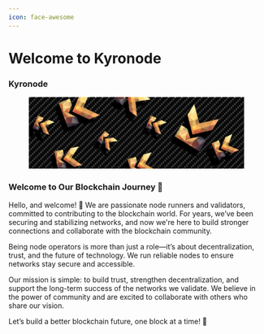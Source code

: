 ```yaml
---
icon: face-awesome
---
```


# Welcome to Kyronode

### Kyronode

<figure><img src=".gitbook/assets/20241205_230610.png" alt=""><figcaption></figcaption></figure>

### **Welcome to Our Blockchain Journey 🚀**

Hello, and welcome! 👋 We are passionate node runners and validators, committed to contributing to the blockchain world. For years, we’ve been securing and stabilizing networks, and now we're here to build stronger connections and collaborate with the blockchain community.

Being node operators is more than just a role—it’s about decentralization, trust, and the future of technology. We run reliable nodes to ensure networks stay secure and accessible.

Our mission is simple: to build trust, strengthen decentralization, and support the long-term success of the networks we validate. We believe in the power of community and are excited to collaborate with others who share our vision.

Let’s build a better blockchain future, one block at a time! 🌟
